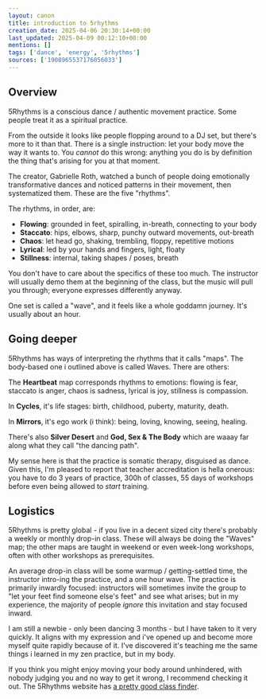 ```yaml
---
layout: canon
title: introduction to 5rhythms
creation_date: 2025-04-06 20:30:14+00:00
last_updated: 2025-04-09 00:12:10+00:00
mentions: []
tags: ['dance', 'energy', '5rhythms']
sources: ['1908965537176056033']
---
```


## Overview

5Rhythms is a conscious dance / authentic movement practice. Some people treat it as a spiritual practice.

From the outside it looks like people flopping around to a DJ set, but there's more to it than that. There is a single instruction: let your body move the way it wants to. You _cannot_ do this wrong: anything you do is by definition the thing that's arising for you at that moment.

The creator, Gabrielle Roth, watched a bunch of people doing emotionally transformative dances and noticed patterns in their movement, then systematized them. These are the five "rhythms".

The rhythms, in order, are:

* **Flowing**: grounded in feet, spiralling, in-breath, connecting to your body
* **Staccato**: hips, elbows, sharp, punchy outward movements, out-breath
* **Chaos**: let head go, shaking, trembling, floppy, repetitive motions
* **Lyrical**: led by your hands and fingers, light, floaty
* **Stillness**: internal, taking shapes / poses, breath

You don't have to care about the specifics of these too much. The instructor will usually demo them at the beginning of the class, but the music will pull you through; everyone expresses differently anyway.

One set is called a "wave", and it feels like a whole goddamn journey. It's usually about an hour.

## Going deeper

5Rhythms has ways of interpreting the rhythms that it calls "maps". The body-based one i outlined above is called Waves. There are others:

The **Heartbeat** map corresponds rhythms to emotions: flowing is fear, staccato is anger, chaos is sadness, lyrical is joy, stillness is compassion.

In **Cycles**, it's life stages: birth, childhood, puberty, maturity, death.

In **Mirrors**, it's ego work (i think): being, loving, knowing, seeing, healing.

There's also **Silver Desert** and **God, Sex & The Body** which are waaay far along what they call "the dancing path".

My sense here is that the practice is somatic therapy, disguised as dance. Given this, I'm pleased to report that teacher accreditation is hella onerous: you have to do 3 years of practice, 300h of classes, 55 days of workshops before even being allowed to _start_ training.

## Logistics

5Rhythms is pretty global - if you live in a decent sized city there's probably a weekly or monthly drop-in class. These will always be doing the "Waves" map; the other maps are taught in weekend or even week-long workshops, often with other workshops as prerequisites.

An average drop-in class will be some warmup / getting-settled time, the instructor intro-ing the practice, and a one hour wave. The practice is primarily inwardly focused: instructors will sometimes invite the group to "let your feet find someone else's feet" and see what arises; but in my experience, the majority of people _ignore_ this invitation and stay focused inward.

I am still a newbie - only been dancing 3 months - but I have taken to it very quickly. It aligns with my expression and i've opened up and become more myself quite rapidly because of it. I've discovered it's teaching me the same things i learned in my zen practice, but in my body.

If you think you might enjoy moving your body around unhindered, with nobody judging you and no way to get it wrong, I recommend checking it out. The 5Rhythms website has [a pretty good class finder](https://www.5rhythms.com/EventSearch.php).
